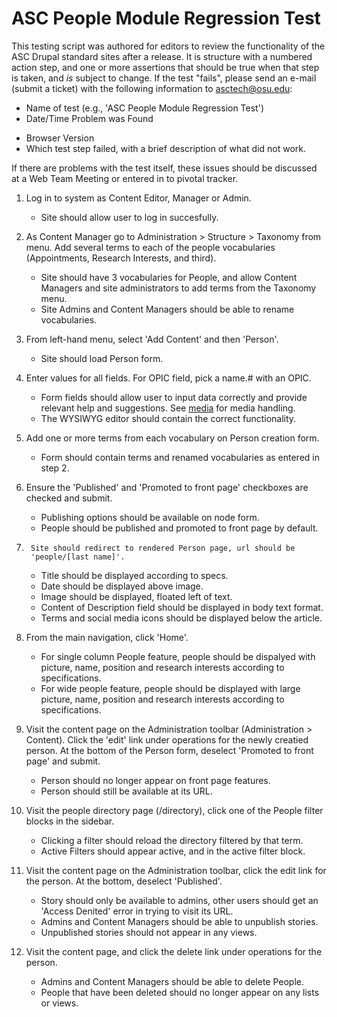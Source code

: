 ASC People Module Regression Test
===============================

This testing script was authored for editors to review the functionality of the ASC
Drupal standard sites after a release. It is structure with a numbered action step,
and one or more assertions that should be true when that step is taken, and _is_
subject to change. If the test "fails", please send an e-mail (submit a ticket)
with the following information to asctech@osu.edu:
+   Name of test (e.g., 'ASC People Module Regression Test')
+   Date/Time Problem was Found
*   Browser Version
*   Which test step failed, with a brief description of what did not work.

If there are problems with the test itself, these issues should be discussed at
a Web Team Meeting or entered in to pivotal tracker.

1.  Log in to system as Content Editor, Manager or Admin.
    +   Site should allow user to log in succesfully.


2.  As Content Manager go to Administration > Structure > Taxonomy from menu.
    Add several terms to each of the people vocabularies (Appointments, Research
    Interests, and third).
    +   Site should have 3 vocabularies for People, and allow Content Managers
    and site administrators to add terms from the Taxonomy menu.
    +   Site Admins and Content Managers should be able to rename vocabularies.


3.  From left-hand menu, select 'Add Content' and then 'Person'.
    +   Site should load Person form.


4.  Enter values for all fields. For OPIC field, pick a name.# with an OPIC.
    +   Form fields should allow user to input data correctly and provide relevant
    help and suggestions. See [media](asc_media.md) for media handling.
    +    The WYSIWYG editor should contain the correct functionality.


5.  Add one or more terms from each vocabulary on Person creation form.
    +   Form should contain terms and renamed vocabularies as entered in step 2.


6.  Ensure the 'Published' and 'Promoted to front page' checkboxes are checked
        and submit.
    +   Publishing options should be available on node form.
    +   People should be published and promoted to front page by default.


7.      Site should redirect to rendered Person page, url should be
        'people/[last name]'.
    +   Title should be displayed according to specs.
    +   Date should be displayed above image.
    +   Image should be displayed, floated left of text.
    +   Content of Description field should be displayed in body text format.
    +   Terms and social media icons should be displayed below the article.


8.  From the main navigation, click 'Home'.
    +   For single column People feature, people should be dispalyed with
        picture, name, position and research interests according to specifications.
    +   For wide people feature, people should be displayed with large picture,
        name, position and research interests according to specifications.


9.  Visit the content page on the Administration toolbar
        (Administration > Content). Click the 'edit' link under operations for
        the newly creatied person. At the bottom of the Person form,
        deselect 'Promoted to front page' and submit.
    +   Person should no longer appear on front page features.
    +   Person should still be available at its URL.

10. Visit the people directory page (/directory), click one of the People 
    filter blocks in the sidebar.
    +   Clicking a filter should reload the directory filtered by that term.
    +   Active Filters should appear active, and in the active filter block.


11. Visit the content page on the Administration toolbar, click the edit link
    for the person. At the bottom, deselect 'Published'.
    +   Story should only be available to admins, other users should get an
       'Access Denited' error in trying to visit its URL.
    +   Admins and Content Managers should be able to unpublish stories.
    +   Unpublished stories should not appear in any views.


12. Visit the content page, and click the delete link under operations for the
    person.
    +   Admins and Content Managers should be able to delete People.
    +   People that have been deleted should no longer appear on any lists
      or views.


